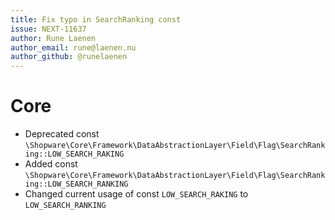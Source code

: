```yaml
---
title: Fix typo in SearchRanking const
issue: NEXT-11637
author: Rune Laenen
author_email: rune@laenen.nu 
author_github: @runelaenen
---
```

# Core
*  Deprecated const `\Shopware\Core\Framework\DataAbstractionLayer\Field\Flag\SearchRanking::LOW_SEARCH_RAKING`
*  Added const `\Shopware\Core\Framework\DataAbstractionLayer\Field\Flag\SearchRanking::LOW_SEARCH_RANKING`
*  Changed current usage of const `LOW_SEARCH_RAKING` to `LOW_SEARCH_RANKING`

